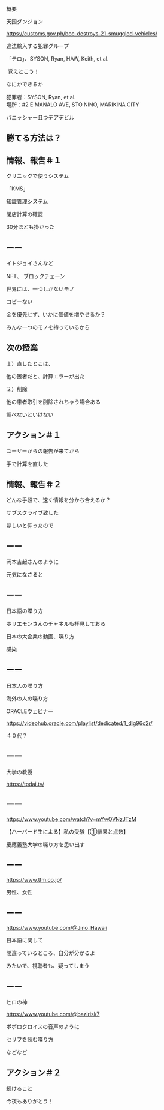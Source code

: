 概要

天国ダンジョン

https://customs.gov.ph/boc-destroys-21-smuggled-vehicles/

違法輸入する犯罪グループ

「テロ」、SYSON, Ryan, HAW, Keith, et al.

 覚えとこう！

なにかできるか

犯罪者：SYSON, Ryan, et al.<br/>
場所：#2 E MANALO AVE, STO NINO, MARIKINA CITY

パニッシャー且つデアデビル

## 勝てる方法は？

## 情報、報告＃１

クリニックで使うシステム

「KMS」

知識管理システム

閉店計算の確認

30分ほども掛かった

## ーー

イトジョイさんなど

NFT、 ブロックチェーン

世界には、一つしかないモノ

コピーない

金を優先せず、いかに価値を増やせるか？

みんな一つのモノを持っているから

## 次の授業

１）直したとこは、

他の医者だと、計算エラーが出た

２）削除

他の患者取引を削除されちゃう場合ある

調べないといけない

## アクション＃１

ユーザーからの報告が来てから

手で計算を直した

## 情報、報告＃２

どんな手段で、速く情報を分かち合えるか？

サブスクライブ致した

ほしいと仰ったので

## ーー

岡本吉起さんのように

元気になさると

## ーー

日本語の喋り方

ホリエモンさんのチャネルも拝見しておる

日本の大企業の動画、喋り方

感染

## ーー

日本人の喋り方

海外の人の喋り方

ORACLEウェビナー

https://videohub.oracle.com/playlist/dedicated/1_dig96c2r/

４０代？

## ーー

大学の教授

https://todai.tv/

## ーー

https://www.youtube.com/watch?v=mYwOVNzJTzM

【ハーバード生による】私の受験【①結果と点数】

慶應義塾大学の喋り方を思い出す

## ーー

https://www.tfm.co.jp/

男性、女性

## ーー

https://www.youtube.com/@Jino_Hawaii

日本語に関して

間違っているところ、自分が分かるよ

みたいで、視聴者も、疑ってしまう

## ーー

ヒロの神

https://www.youtube.com/@bazirisk7

ポポロクロイスの音声のように

セリフを読む喋り方

などなど

## アクション＃２

続けること

今夜もありがとう！


